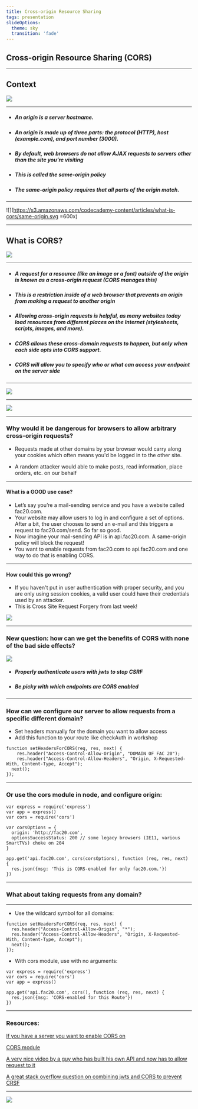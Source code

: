 ```yaml
---
title: Cross-origin Resource Sharing
tags: presentation
slideOptions:
  theme: sky
  transition: 'fade'
---
```


<!-- https://hackmd.io/@akshayasatheesh/rJHqYIZ7P -->

## Cross-origin Resource Sharing (CORS)

---
 
## Context <!-- Shaya -->

![](https://media.giphy.com/media/26ueYED6hliMtLM3K/giphy.gif)

---

* ##### An origin is a server hostname. 
* ##### An origin is made up of three parts: the protocol (HTTP), host (example.com), and port number (3000).
* ##### By default, web browsers do not allow AJAX requests to servers other than the site you’re visiting
* ##### This is called the same-origin policy
* ##### The same-origin policy requires that all parts of the origin match.

---

![](https://s3.amazonaws.com/codecademy-content/articles/what-is-cors/same-origin.svg =600x)

---

## What is CORS? <!-- Shaya -->

![](https://media.giphy.com/media/l3q2K5jinAlChoCLS/giphy.gif)

---

* ##### A request for a resource (like an image or a font) outside of the origin is known as a cross-origin request (CORS manages this)
* ##### This is a restriction inside of a web browser that prevents an origin from making a request to another origin
* ##### Allowing cross-origin requests is helpful, as many websites today load resources from different places on the Internet (stylesheets, scripts, images, and more).
* ##### CORS allows these cross-domain requests to happen, but only when each side opts into CORS support.
* ##### CORS will allow you to specify who or what can access your endpoint on the server side

<!-- You can think of these interactions as a building with a security entrance. For example, if you need to borrow a ladder, you could ask a neighbor in the building who has one. The building’s security would likely not have a problem with this request (i.e., same-origin). If you needed a particular tool, however, and you ordered it from an outside source like an online marketplace (i.e., cross-origin), the security at the entrance may request that the delivery person provide identification when your tool arrives.-->

---

![](https://i.imgur.com/kbL7syL.png)

---

![](https://s3.amazonaws.com/codecademy-content/articles/what-is-cors/cross-origin.svg)

---

### Why would it be dangerous for browsers to allow arbitrary cross-origin requests?

* Requests made at other domains by your browser would carry along your cookies which often means you'd be logged in to the other site.

* A random attacker would able to make posts, read information, place orders, etc. on our behalf

---

#### What is a GOOD use case?

* Let’s say you’re a mail-sending service and you have a website called fac20.com.
* Your website may allow users to log in and configure a set of options. After a bit, the user chooses to send an e-mail and this triggers a request to fac20.com/send. So far so good.
* Now imagine your mail-sending API is in api.fac20.com. A same-origin policy will block the request!
* You want to enable requests from fac20.com to api.fac20.com and one way to do that is enabling CORS.

---

#### How could this go wrong?

* If you haven't put in user authentication with proper security, and you are only using session cookies, a valid user could have their credentials used by an attacker. 
* This is Cross Site Request Forgery from last week!

![](https://i.imgur.com/sPRs9Q5.png)

---

### New question: how can we get the benefits of CORS with none of the bad side effects?

![](https://media.giphy.com/media/FnGJfc18tDDHy/giphy.gif)

* ##### Properly authenticate users with jwts to stop CSRF 
* ##### Be picky with which endpoints are CORS enabled


---

<!-- Jenn -->

### How can we configure our server to allow requests from a specific different domain? 
* Set headers manually for the domain you want to allow access
* Add this function to your route like checkAuth in workshop
```
function setHeadersForCORS(req, res, next) {
    res.header("Access-Control-Allow-Origin", "DOMAIN OF FAC 20");
    res.header("Access-Control-Allow-Headers", "Origin, X-Requested-With, Content-Type, Accept");
  next();
});
```

---



### Or use the cors module in node, and configure origin:

```
var express = require('express')
var app = express()
var cors = require('cors')
```
```
var corsOptions = {
  origin: 'http://fac20.com',
  optionsSuccessStatus: 200 // some legacy browsers (IE11, various SmartTVs) choke on 204
}
```
```
app.get('api.fac20.com', cors(corsOptions), function (req, res, next) {
  res.json({msg: 'This is CORS-enabled for only fac20.com.'})
})
```


---

### What about taking requests from any domain?

---

* Use the wildcard symbol for all domains:
```
function setHeadersForCORS(req, res, next) {
  res.header("Access-Control-Allow-Origin", "*");
  res.header("Access-Control-Allow-Headers", "Origin, X-Requested-With, Content-Type, Accept");
  next();
});

```

* With cors module, use with no arguments: 
```
var express = require('express')
var cors = require('cors')
var app = express()
```

```
app.get('api.fac20.com', cors(), function (req, res, next) {
  res.json({msg: 'CORS-enabled for this Route'})
})
```

---

### Resources:

[If you have a server you want to enable CORS on](https://enable-cors.org/server.html)

[CORS module](https://www.npmjs.com/package/cors)

[A very nice video by a guy who has built his own API and now has to allow request to it](https://www.youtube.com/watch?v=x_Z6iYY5ibc)


[A great stack overflow question on combining jwts and CORS to prevent CRSF](https://stackoverflow.com/questions/48554812/csrf-protection-is-a-jwt-and-cors-whitelist-combination-sufficient)


---

![](https://media.giphy.com/media/l3q2wJsC23ikJg9xe/giphy.gif)
